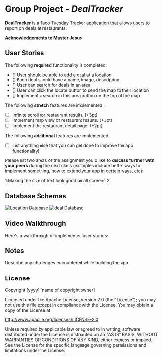 # Group Project - *DealTracker*

**DealTracker** is a Taco Tuesday Tracker application that allows users to report on deals at restaurants.

**Acknowledgements to Master Jesus**

## User Stories

The following **required** functionality is completed:

- [] User should be able to add a deal at a location
- [] Each deal should have a name, image, description
- [] User can search for deals in an area
- [] User can click the locate button to send the map to their location
- [] Implement a search in this area button on the top of the map


The following **stretch** features are implemented:

- [ ] Infinite scroll for restaurant results. (+3pt)
- [ ] Implement map view of restaurant results. (+3pt)
- [ ] Implement the restaurant detail page. (+2pt)

The following **additional** features are implemented:

- [ ] List anything else that you can get done to improve the app functionality!

Please list two areas of the assignment you'd like to **discuss further with your peers** during the next class (examples include better ways to implement something, how to extend your app in certain ways, etc):

1.Making the size of text look good on all screens
2.

## Database Schemas
<img src='https://github.com/SambaDialloB/Assignment3/blob/master/location_db' title='Location Document' width='' alt='Location Database' />
<img src='https://github.com/SambaDialloB/Assignment3/blob/master/deal_db' title='deal Document' width='' alt='deal Database' />



## Video Walkthrough

Here's a walkthrough of implemented user stories:




## Notes

Describe any challenges encountered while building the app.

## License

Copyright [yyyy] [name of copyright owner]

Licensed under the Apache License, Version 2.0 (the "License");
you may not use this file except in compliance with the License.
You may obtain a copy of the License at

http://www.apache.org/licenses/LICENSE-2.0

Unless required by applicable law or agreed to in writing, software
distributed under the License is distributed on an "AS IS" BASIS,
WITHOUT WARRANTIES OR CONDITIONS OF ANY KIND, either express or implied.
See the License for the specific language governing permissions and
limitations under the License.


